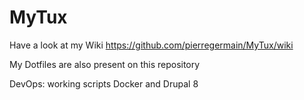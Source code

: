 # MyTux

Have a look at my Wiki https://github.com/pierregermain/MyTux/wiki

My Dotfiles are also present on this repository

DevOps: working scripts Docker and Drupal 8
